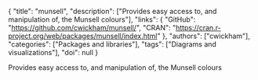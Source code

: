 {
  "title": "munsell",
  "description": ["Provides easy access to, and manipulation of, the Munsell colours"],
  "links": {
    "GitHub": "https://github.com/cwickham/munsell/",
    "CRAN": "https://cran.r-project.org/web/packages/munsell/index.html"
  },
  "authors": ["cwickham"],
  "categories": ["Packages and libraries"],
  "tags": ["Diagrams and visualizations"],
  "doi": null
}

<!-- Generated by csv2md.R – do not edit by hand -->

Provides easy access to, and manipulation of, the Munsell colours